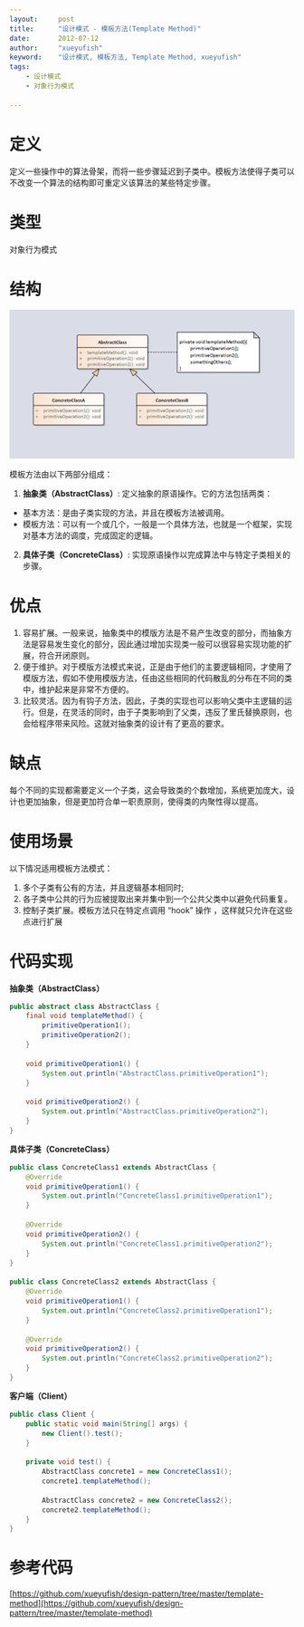 ```yaml
---
layout:     post
title:      "设计模式 - 模板方法(Template Method)"
date:       2012-07-12
author:     "xueyufish"
keyword:    "设计模式, 模板方法, Template Method, xueyufish"
tags:
    - 设计模式
    - 对象行为模式

---
```


# 定义
定义一些操作中的算法骨架，而将一些步骤延迟到子类中。模板方法使得子类可以不改变一个算法的结构即可重定义该算法的某些特定步骤。

# 类型
对象行为模式

# 结构
![模板方法结构](/assets/attachment/design-pattern/3416bcdb8fa046b6e804b4561d59c97d.png)

模板方法由以下两部分组成：
1. **抽象类（AbstractClass）**: 定义抽象的原语操作。它的方法包括两类：
* 基本方法：是由子类实现的方法，并且在模板方法被调用。
* 模板方法：可以有一个或几个，一般是一个具体方法，也就是一个框架，实现对基本方法的调度，完成固定的逻辑。

2. **具体子类（ConcreteClass）**: 实现原语操作以完成算法中与特定子类相关的步骤。

# 优点
1. 容易扩展。一般来说，抽象类中的模版方法是不易产生改变的部分，而抽象方法是容易发生变化的部分，因此通过增加实现类一般可以很容易实现功能的扩展，符合开闭原则。
2. 便于维护。对于模版方法模式来说，正是由于他们的主要逻辑相同，才使用了模版方法，假如不使用模版方法，任由这些相同的代码散乱的分布在不同的类中，维护起来是非常不方便的。
3. 比较灵活。因为有钩子方法，因此，子类的实现也可以影响父类中主逻辑的运行。但是，在灵活的同时，由于子类影响到了父类，违反了里氏替换原则，也会给程序带来风险。这就对抽象类的设计有了更高的要求。

# 缺点
每个不同的实现都需要定义一个子类，这会导致类的个数增加，系统更加庞大，设计也更加抽象，但是更加符合单一职责原则，使得类的内聚性得以提高。

# 使用场景
以下情况适用模板方法模式：
1. 多个子类有公有的方法，并且逻辑基本相同时;
2. 各子类中公共的行为应被提取出来并集中到一个公共父类中以避免代码重复。
3. 控制子类扩展。模板方法只在特定点调用 “hook” 操作 ，这样就只允许在这些点进行扩展

# 代码实现

**抽象类（AbstractClass）**
```java
public abstract class AbstractClass {
    final void templateMethod() {
        primitiveOperation1();
        primitiveOperation2();
    }

    void primitiveOperation1() {
        System.out.println("AbstractClass.primitiveOperation1");
    }

    void primitiveOperation2() {
        System.out.println("AbstractClass.primitiveOperation2");
    }
}
```

**具体子类（ConcreteClass）**
```java
public class ConcreteClass1 extends AbstractClass {
    @Override
    void primitiveOperation1() {
        System.out.println("ConcreteClass1.primitiveOperation1");
    }

    @Override
    void primitiveOperation2() {
        System.out.println("ConcreteClass1.primitiveOperation2");
    }
}

public class ConcreteClass2 extends AbstractClass {
    @Override
    void primitiveOperation1() {
        System.out.println("ConcreteClass2.primitiveOperation1");
    }

    @Override
    void primitiveOperation2() {
        System.out.println("ConcreteClass2.primitiveOperation2");
    }
}
```

**客户端（Client）**
```java
public class Client {
    public static void main(String[] args) {
        new Client().test();
    }

    private void test() {
        AbstractClass concrete1 = new ConcreteClass1();
        concrete1.templateMethod();

        AbstractClass concrete2 = new ConcreteClass2();
        concrete2.templateMethod();
    }
}
```

# 参考代码
[https://github.com/xueyufish/design-pattern/tree/master/template-method](https://github.com/xueyufish/design-pattern/tree/master/template-method)
